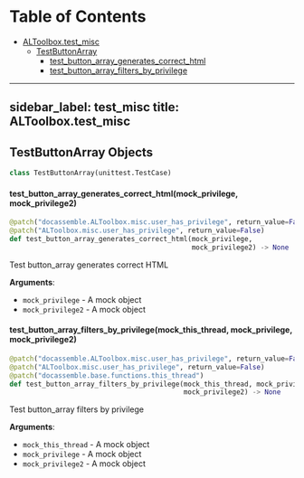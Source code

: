 # Table of Contents

* [ALToolbox.test\_misc](#ALToolbox.test_misc)
  * [TestButtonArray](#ALToolbox.test_misc.TestButtonArray)
    * [test\_button\_array\_generates\_correct\_html](#ALToolbox.test_misc.TestButtonArray.test_button_array_generates_correct_html)
    * [test\_button\_array\_filters\_by\_privilege](#ALToolbox.test_misc.TestButtonArray.test_button_array_filters_by_privilege)

---
sidebar_label: test_misc
title: ALToolbox.test_misc
---

<a id="ALToolbox.test_misc.TestButtonArray"></a>

## TestButtonArray Objects

```python
class TestButtonArray(unittest.TestCase)
```

<a id="ALToolbox.test_misc.TestButtonArray.test_button_array_generates_correct_html"></a>

#### test\_button\_array\_generates\_correct\_html(mock\_privilege, mock\_privilege2)

```python
@patch("docassemble.ALToolbox.misc.user_has_privilege", return_value=False)
@patch("ALToolbox.misc.user_has_privilege", return_value=False)
def test_button_array_generates_correct_html(mock_privilege,
                                             mock_privilege2) -> None
```

Test button_array generates correct HTML

**Arguments**:

- `mock_privilege` - A mock object
- `mock_privilege2` - A mock object

<a id="ALToolbox.test_misc.TestButtonArray.test_button_array_filters_by_privilege"></a>

#### test\_button\_array\_filters\_by\_privilege(mock\_this\_thread, mock\_privilege, mock\_privilege2)

```python
@patch("docassemble.ALToolbox.misc.user_has_privilege", return_value=False)
@patch("ALToolbox.misc.user_has_privilege", return_value=False)
@patch("docassemble.base.functions.this_thread")
def test_button_array_filters_by_privilege(mock_this_thread, mock_privilege,
                                           mock_privilege2) -> None
```

Test button_array filters by privilege

**Arguments**:

- `mock_this_thread` - A mock object
- `mock_privilege` - A mock object
- `mock_privilege2` - A mock object

